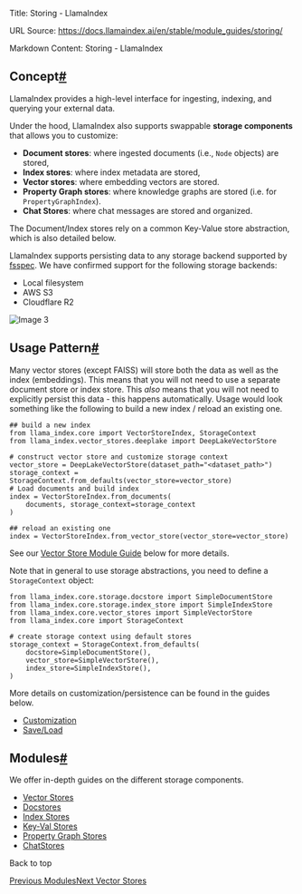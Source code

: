 Title: Storing - LlamaIndex

URL Source: https://docs.llamaindex.ai/en/stable/module_guides/storing/

Markdown Content:
Storing - LlamaIndex


Concept[#](https://docs.llamaindex.ai/en/stable/module_guides/storing/#concept "Permanent link")
------------------------------------------------------------------------------------------------

LlamaIndex provides a high-level interface for ingesting, indexing, and querying your external data.

Under the hood, LlamaIndex also supports swappable **storage components** that allows you to customize:

*   **Document stores**: where ingested documents (i.e., `Node` objects) are stored,
*   **Index stores**: where index metadata are stored,
*   **Vector stores**: where embedding vectors are stored.
*   **Property Graph stores**: where knowledge graphs are stored (i.e. for `PropertyGraphIndex`).
*   **Chat Stores**: where chat messages are stored and organized.

The Document/Index stores rely on a common Key-Value store abstraction, which is also detailed below.

LlamaIndex supports persisting data to any storage backend supported by [fsspec](https://filesystem-spec.readthedocs.io/en/latest/index.html). We have confirmed support for the following storage backends:

*   Local filesystem
*   AWS S3
*   Cloudflare R2

![Image 3](https://docs.llamaindex.ai/en/stable/_static/storage/storage.png)

Usage Pattern[#](https://docs.llamaindex.ai/en/stable/module_guides/storing/#usage-pattern "Permanent link")
------------------------------------------------------------------------------------------------------------

Many vector stores (except FAISS) will store both the data as well as the index (embeddings). This means that you will not need to use a separate document store or index store. This _also_ means that you will not need to explicitly persist this data - this happens automatically. Usage would look something like the following to build a new index / reload an existing one.

```
## build a new index
from llama_index.core import VectorStoreIndex, StorageContext
from llama_index.vector_stores.deeplake import DeepLakeVectorStore

# construct vector store and customize storage context
vector_store = DeepLakeVectorStore(dataset_path="<dataset_path>")
storage_context = StorageContext.from_defaults(vector_store=vector_store)
# Load documents and build index
index = VectorStoreIndex.from_documents(
    documents, storage_context=storage_context
)

## reload an existing one
index = VectorStoreIndex.from_vector_store(vector_store=vector_store)
```

See our [Vector Store Module Guide](https://docs.llamaindex.ai/en/stable/module_guides/storing/vector_stores/) below for more details.

Note that in general to use storage abstractions, you need to define a `StorageContext` object:

```
from llama_index.core.storage.docstore import SimpleDocumentStore
from llama_index.core.storage.index_store import SimpleIndexStore
from llama_index.core.vector_stores import SimpleVectorStore
from llama_index.core import StorageContext

# create storage context using default stores
storage_context = StorageContext.from_defaults(
    docstore=SimpleDocumentStore(),
    vector_store=SimpleVectorStore(),
    index_store=SimpleIndexStore(),
)
```

More details on customization/persistence can be found in the guides below.

*   [Customization](https://docs.llamaindex.ai/en/stable/module_guides/storing/customization/)
*   [Save/Load](https://docs.llamaindex.ai/en/stable/module_guides/storing/save_load/)

Modules[#](https://docs.llamaindex.ai/en/stable/module_guides/storing/#modules "Permanent link")
------------------------------------------------------------------------------------------------

We offer in-depth guides on the different storage components.

*   [Vector Stores](https://docs.llamaindex.ai/en/stable/module_guides/storing/vector_stores/)
*   [Docstores](https://docs.llamaindex.ai/en/stable/module_guides/storing/docstores/)
*   [Index Stores](https://docs.llamaindex.ai/en/stable/module_guides/storing/index_stores/)
*   [Key-Val Stores](https://docs.llamaindex.ai/en/stable/module_guides/storing/kv_stores/)
*   [Property Graph Stores](https://docs.llamaindex.ai/en/stable/module_guides/indexing/lpg_index_guide/#storage)
*   [ChatStores](https://docs.llamaindex.ai/en/stable/module_guides/storing/chat_stores/)

Back to top

[Previous Modules](https://docs.llamaindex.ai/en/stable/module_guides/indexing/modules/)[Next Vector Stores](https://docs.llamaindex.ai/en/stable/module_guides/storing/vector_stores/)
